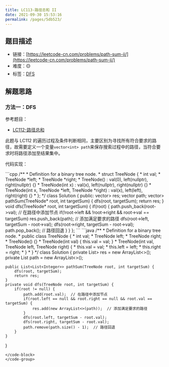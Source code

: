 ```yaml
---
title: LC113-路径总和 II
date: 2021-09-30 15:53:16
permalink: /pages/5db523/
---
```



## 题目描述

- 链接：[https://leetcode-cn.com/problems/path-sum-ii/](https://leetcode-cn.com/problems/path-sum-ii/)
- 难度：🟡
- 标签：[DFS](/pages/ae8ff2/)

## 解题思路
### 方法一：DFS
参考题目：
- [LC112-路径总和](/pages/0e1e69/)

此题与 LC112 的遍历过程及条件判断相同，主要区别为寻找所有符合要求的路径，故需要定义一个变量`vector<int> path`来保存搜索过程中的路径，当符合要求时将路径添加至结果集中。


代码实现：

<code-group>
<code-block title="C++" active>
```cpp
/**
 * Definition for a binary tree node.
 * struct TreeNode {
 *     int val;
 *     TreeNode *left;
 *     TreeNode *right;
 *     TreeNode() : val(0), left(nullptr), right(nullptr) {}
 *     TreeNode(int x) : val(x), left(nullptr), right(nullptr) {}
 *     TreeNode(int x, TreeNode *left, TreeNode *right) : val(x), left(left), right(right) {}
 * };
 */
class Solution {
public:
    vector<vector<int>> res;
    vector<int> path;
    vector<vector<int>> pathSum(TreeNode* root, int targetSum) {
        dfs(root, targetSum);
        return res;
    }
    void dfs(TreeNode* root, int targetSum) {
        if(root) {
            path.push_back(root->val);  // 在路径中添加节点
            if(!root->left && !root->right && root->val == targetSum) res.push_back(path);  // 添加满足要求的路径
            dfs(root->left, targetSum - root->val);
            dfs(root->right, targetSum - root->val);
            path.pop_back();  // 路径回退
        }
    }
};
```
</code-block>

<code-block title="Java">
```java
/**
 * Definition for a binary tree node.
 * public class TreeNode {
 *     int val;
 *     TreeNode left;
 *     TreeNode right;
 *     TreeNode() {}
 *     TreeNode(int val) { this.val = val; }
 *     TreeNode(int val, TreeNode left, TreeNode right) {
 *         this.val = val;
 *         this.left = left;
 *         this.right = right;
 *     }
 * }
 */
class Solution {
    private List<List<Integer>> res = new ArrayList<>();
    private List<Integer> path = new ArrayList<>();

    public List<List<Integer>> pathSum(TreeNode root, int targetSum) {
        dfs(root, targetSum);
        return res;
    }
    private void dfs(TreeNode root, int targetSum) {
        if(root != null) {
            path.add(root.val);  // 在路径中添加节点
            if(root.left == null && root.right == null && root.val == targetSum) {
                res.add(new ArrayList<>(path));  // 添加满足要求的路径
            }
            dfs(root.left, targetSum - root.val);
            dfs(root.right, targetSum - root.val);
            path.remove(path.size() - 1);  // 路径回退
        }
    }
}
```
</code-block>
</code-group>
